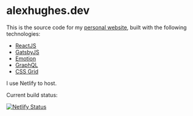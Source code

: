 # alexhughes.dev
This is the source code for my [personal website](https://www.alexhughes.dev), built with the following technologies:

* [ReactJS](https://reactjs.org/)
* [GatsbyJS](https://www.gatsbyjs.org/)
* [Emotion](https://emotion.sh/docs/introduction)
* [GraphQL](https://graphql.org/)
* [CSS Grid](https://css-tricks.com/snippets/css/complete-guide-grid/)

I use Netlify to host. 

Current build status:

[![Netlify Status](https://api.netlify.com/api/v1/badges/6a5dbf4f-53dc-4268-86c0-8d920325ddb5/deploy-status)](https://app.netlify.com/sites/alexhughes/deploys)
